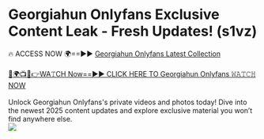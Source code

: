 # Georgiahun Onlyfans Exclusive Content Leak - Fresh Updates! (s1vz)

🔥 ACCESS NOW 🌍==►► <a href="https://tinyurl.com/kvy9nzfs" rel="nofollow">Georgiahun Onlyfans Latest Collection</a>
<br><br>
[🔴🌍📺📱👉WA𝚃CH Now==►► CLICK HERE TO Georgiahun Onlyfans 𝚆𝙰𝚃𝙲𝙷 NOW](https://tinyurl.com/kvy9nzfs)
<br><br>
Unlock Georgiahun Onlyfans's private videos and photos today! Dive into the newest 2025 content updates and explore exclusive material you won’t find anywhere else.
<br>
<a href="https://tinyurl.com/kvy9nzfs" rel="nofollow" data-target="animated-image.originalLink"><img src="https://camo.githubusercontent.com/8a4f000d20f83aca3bf7ec5f350d767afa0574a8a352519fd8cfa583a6f93a33/68747470733a2f2f692e696d6775722e636f6d2f644a486b345a712e676966" data-canonical-src="https://i.imgur.com/dJHk4Zq.gif" style="max-width: 100%; display: inline-block;" data-target="animated-image.originalImage"></a>
<br>
